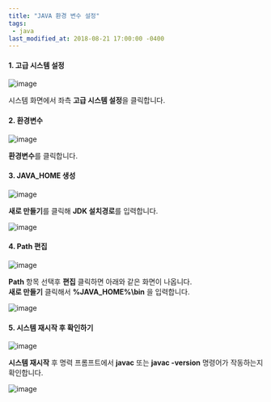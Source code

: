 ```yaml
---
title: "JAVA 환경 변수 설정"
tags:
 - java
last_modified_at: 2018-08-21 17:00:00 -0400
---
```

#### 1. 고급 시스템 설정
![image](/assets/images/java/env/java_env_01.png)

시스템 화면에서 좌측 **고급 시스템 설정**을 클릭합니다.
  
#### 2. 환경변수
![image](/assets/images/java/env/java_env_02.png)

**환경변수**를 클릭합니다.

#### 3. JAVA_HOME 생성
![image](/assets/images/java/env/java_env_03.png)

**새로 만들기**를 클릭해 **JDK 설치경로**를 입력합니다.

![image](/assets/images/java/env/java_env_04.png)

#### 4. Path 편집
![image](/assets/images/java/env/java_env_05.png)

**Path** 항목 선택후 **편집** 클릭하면 아래와 같은 화면이 나옵니다.  
**새로 만들기** 클릭해서 **%JAVA_HOME%\bin** 을 입력합니다.

![image](/assets/images/java/env/java_env_06.png)

#### 5. 시스템 재시작 후 확인하기
![image](/assets/images/java/env/java_env_08.png)

**시스템 재시작** 후 명력 프롬프트에서 **javac** 또는 **javac -version** 명령어가 작동하는지 확인합니다.

![image](/assets/images/java/env/java_env_09.png)
